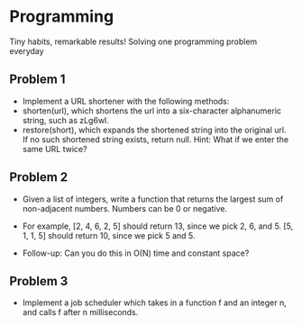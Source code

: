 # Programming
Tiny habits, remarkable results! 
Solving one programming problem everyday
## Problem 1

- Implement a URL shortener with the following methods:
- shorten(url), which shortens the url into a six-character alphanumeric string, such as zLg6wl.
- restore(short), which expands the shortened string into the original url. If no such shortened string exists, return null.
Hint: What if we enter the same URL twice?

## Problem 2

- Given a list of integers, write a function that returns the largest sum of non-adjacent numbers. Numbers can be 0 or negative.

- For example, [2, 4, 6, 2, 5] should return 13, since we pick 2, 6, and 5. [5, 1, 1, 5] should return 10, since we pick 5 and 5.

- Follow-up: Can you do this in O(N) time and constant space?

## Problem 3

- Implement a job scheduler which takes in a function f and an integer n, and calls f after n milliseconds.
